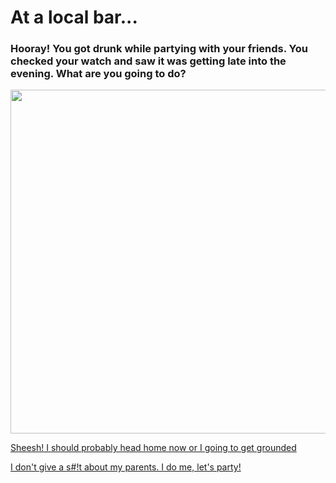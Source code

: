 # At a local bar...

### Hooray! You got drunk while partying with your friends. You checked your watch and saw it was getting late into the evening. What are you going to do?

<img src="https://images.getbento.com/accounts/64699d59f88cf281b2cdfcbc3c236af9/media/TvsbnKcRS1WllPnx1w57_DSC_6500.jpg?fit=max&w=1800&auto=format,compress" width="550"/>

[Sheesh! I should probably head home now or I going to get grounded](option-3.1.md)

[I don't give a s#!t about my parents. I do me, let's party!](option-3.2.md)